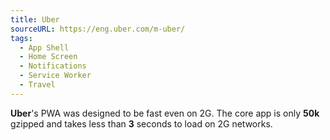 ```yaml
---
title: Uber
sourceURL: https://eng.uber.com/m-uber/
tags:
  - App Shell
  - Home Screen
  - Notifications
  - Service Worker
  - Travel
---
```


**Uber**'s PWA was designed to be fast even on 2G. The core app is only **50k** gzipped and takes less than **3** seconds to load on 2G networks.
